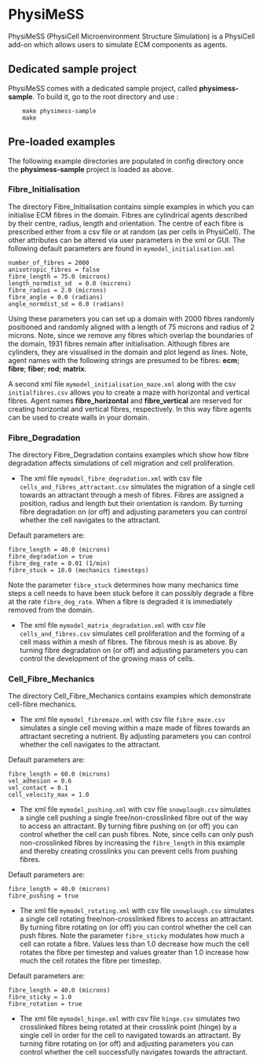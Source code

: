 # PhysiMeSS
PhysiMeSS (PhysiCell Microenvironment Structure Simulation) is a PhysiCell add-on which allows users to simulate ECM components as agents. 

## Dedicated sample project
PhysiMeSS comes with a dedicated sample project, called **physimess-sample**. To build it, go to the root directory and use : 

```
    make physimess-sample
    make
```

## Pre-loaded examples 
The following example directories are populated in config directory once the **physimess-sample** project is loaded as above.

### Fibre_Initialisation
The directory Fibre_Initialisation contains simple examples in which you can initialise ECM fibres in the domain. Fibres are cylindrical agents described by their centre, radius, length and orientation. The centre of each fibre is prescribed either from a csv file or at random (as per cells in PhysiCell). The other attributes can be altered via user parameters in the xml or GUI. The following default parameters are found in ```mymodel_initialisation.xml```

```
number_of_fibres = 2000
anisotropic_fibres = false
fibre_length = 75.0 (microns)
length_normdist_sd  = 0.0 (microns)
fibre_radius = 2.0 (microns)
fibre_angle = 0.0 (radians)
angle_normdist_sd = 0.0 (radians)
```

Using these parameters you can set up a domain with 2000 fibres randomly positioned and randomly aligned with a length of 75 microns and radius of 2 microns. Note, since we remove any fibres which overlap the boundaries of the domain, 1931 fibres remain after initialisation. Although fibres are cylinders, they are visualised in the domain and plot legend as lines. Note, agent names with the following strings are presumed to be fibres: **ecm**; **fibre**; **fiber**; **rod**; **matrix**.

A second xml file ```mymodel_initialisation_maze.xml``` along with the csv ```initialfibres.csv``` allows you to create a maze with horizontal and vertical fibres. Agent names **fibre_horizontal** and **fibre_vertical** are reserved for creating horizontal and vertical fibres, respectively. In this way fibre agents can be used to create walls in your domain.

### Fibre_Degradation 
The directory Fibre_Degradation contains examples which show how fibre degradation affects simulations of cell migration and cell proliferation.

* The xml file ```mymodel_fibre_degradation.xml``` with csv file ```cells_and_fibres_attractant.csv``` simulates the migration of a single cell towards an attractant through a mesh of fibres. Fibres are assigned a position, radius and length but their orientation is random. By turning fibre degradation on (or off) and adjusting parameters you can control whether the cell navigates to the attractant.

Default parameters are:

```
fibre_length = 40.0 (microns)
fibre_degradation = true 
fibre_deg_rate = 0.01 (1/min)
fibre_stuck = 10.0 (mechanics timesteps)
```

Note the parameter ```fibre_stuck``` determines how many mechanics time steps a cell needs to have been stuck before it can possibly degrade a fibre at the rate ```fibre_deg_rate```. When a fibre is degraded it is immediately removed from the domain.

* The xml file ```mymodel_matrix_degradation.xml``` with csv file ```cells_and_fibres.csv``` simulates cell proliferation and the forming of a cell mass within a mesh of fibres. The fibrous mesh is as above. By turning fibre degradation on (or off) and adjusting parameters you can control the development of the growing mass of cells.


### Cell_Fibre_Mechanics
The directory Cell_Fibre_Mechanics contains examples which demonstrate cell-fibre mechanics. 

* The xml file ```mymodel_fibremaze.xml``` with csv file  ```fibre_maze.csv``` simulates a single cell moving within a maze made of fibres towards an attractant secreting a nutrient. By adjusting parameters you can control whether the cell navigates to the attractant.

Default parameters are:

```
fibre_length = 60.0 (microns)
vel_adhesion = 0.6 
vel_contact = 0.1
cell_velocity_max = 1.0
```

* The xml file ```mymodel_pushing.xml``` with csv file  ```snowplough.csv``` simulates a single cell pushing a single free/non-crosslinked fibre out of the way to access an attractant. By turning fibre pushing on (or off) you can control whether the cell can push fibres. Note, since cells can only push non-crosslinked fibres by increasing the ```fibre_length``` in this example and thereby creating crosslinks you can prevent cells from pushing fibres.

Default parameters are:

```
fibre_length = 40.0 (microns)
fibre_pushing = true
```

* The xml file ```mymodel_rotating.xml``` with csv file ```snowplough.csv``` simulates a single cell rotating free/non-crosslinked fibres to access an attractant. By turning fibre rotating on (or off) you can control whether the cell can push fibres. Note the parameter ```fibre_sticky``` modulates how much a cell can rotate a fibre. Values less than 1.0 decrease how much the cell rotates the fibre per timestep and values greater than 1.0 increase how much the cell rotates the fibre per timestep.

Default parameters are:

```
fibre_length = 40.0 (microns)
fibre_sticky = 1.0
fibre_rotation = true
```

* The xml file ```mymodel_hinge.xml``` with csv file ```hinge.csv``` simulates two crosslinked fibres being rotated at their crosslink point (hinge) by a single cell in order for the cell to navigated towards an attractant. By turning fibre rotating on (or off)  and adjusting parameters you can control whether the cell successfully navigates towards the attractant.
